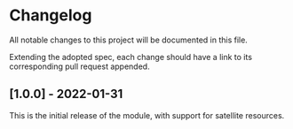 # Changelog

All notable changes to this project will be documented in this file.

Extending the adopted spec, each change should have a link to its
corresponding pull request appended.

## [1.0.0] - 2022-01-31

This is the initial release of the module, with support for satellite resources.
